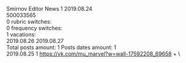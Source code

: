Smirnov	Editor News 1 2019.08.24\
500033565\
0 rubric switches:\
0 frequency switches:\
1 vacations:\
2019.08.26 2019.08.27 \
Total posts amount: 1	Posts dates amount: 1\
2019.08.25 1 https://vk.com/mu_marvel?w=wall-17592208_69658 + \
